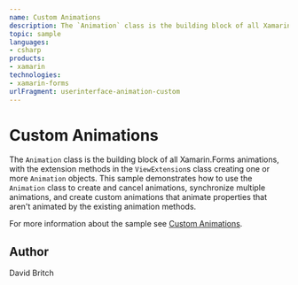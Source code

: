 ```yaml
---
name: Custom Animations
description: The `Animation` class is the building block of all Xamarin.Forms animations, with the extension methods in the `ViewExtension`s class creating one ...
topic: sample
languages:
- csharp
products:
- xamarin
technologies:
- xamarin-forms
urlFragment: userinterface-animation-custom
---
```

Custom Animations
=================

The `Animation` class is the building block of all Xamarin.Forms animations, with the extension methods in the `ViewExtension`s class creating one or more `Animation` objects. This sample demonstrates how to use the `Animation` class to create and cancel animations, synchronize multiple animations, and create custom animations that animate properties that aren't animated by the existing animation methods.

For more information about the sample see [Custom Animations](http://developer.xamarin.com/guides/xamarin-forms/user-interface/animation/custom/).

Author
------

David Britch
